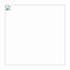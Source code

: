 <p align="center">
  <img src="https://thumbs.gfycat.com/DenseHiddenDunnart-size_restricted.gif" height="200">
</p>
